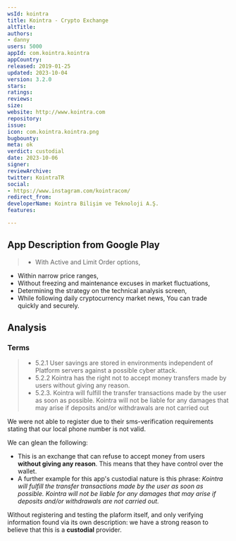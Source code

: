 ```yaml
---
wsId: kointra
title: Kointra - Crypto Exchange
altTitle: 
authors:
- danny
users: 5000
appId: com.kointra.kointra
appCountry: 
released: 2019-01-25
updated: 2023-10-04
version: 3.2.0
stars: 
ratings: 
reviews: 
size: 
website: http://www.kointra.com
repository: 
issue: 
icon: com.kointra.kointra.png
bugbounty: 
meta: ok
verdict: custodial
date: 2023-10-06
signer: 
reviewArchive: 
twitter: KointraTR
social:
- https://www.instagram.com/kointracom/
redirect_from: 
developerName: Kointra Bilişim ve Teknoloji A.Ş.
features: 

---
```


## App Description from Google Play 

> - With Active and Limit Order options,
- Within narrow price ranges,
- Without freezing and maintenance excuses in market fluctuations,
- Determining the strategy on the technical analysis screen,
- While following daily cryptocurrency market news,
You can trade quickly and securely.

## Analysis 

### Terms 

> - 5.2.1 User savings are stored in environments independent of Platform servers against a possible cyber attack.
> - 5.2.2 Kointra has the right not to accept money transfers made by users without giving any reason. 
> - 5.2.3. Kointra will fulfill the transfer transactions made by the user as soon as possible. Kointra will not be liable for any damages that may arise if deposits and/or withdrawals are not carried out

We were not able to register due to their sms-verification requirements stating that our local phone number is not valid. 

We can glean the following:

- This is an exchange that can refuse to accept money from users **without giving any reason**. This means that they have control over the wallet.  
- A further example for this app's custodial nature is this phrase: *Kointra will fulfill the transfer transactions made by the user as soon as possible. Kointra will not be liable for any damages that may arise if deposits and/or withdrawals are not carried out.*

Without registering and testing the plaform itself, and only verifying information found via its own description: we have a strong reason to believe that this is a **custodial** provider.
